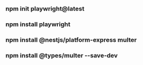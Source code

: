### npm init playwright@latest

### npm install playwright

### npm install @nestjs/platform-express multer

### npm install @types/multer --save-dev
